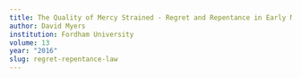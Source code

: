 ```yaml
---
title: The Quality of Mercy Strained - Regret and Repentance in Early Modern Law
author: David Myers
institution: Fordham University
volume: 13
year: "2016"
slug: regret-repentance-law
---
```

